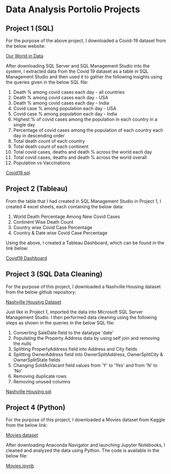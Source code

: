 # Data Analysis Portolio Projects

## Project 1 (SQL)

For the purpose of the above project, I downloaded a Covid-19 dataset from the below website:

<a href = "https://ourworldindata.org/covid-deaths"> Our World in Data </a>

After downloading SQL Server and SQL Management Studio into the system, I extracted data from the Covid 19 dataset as a table in SQL Management Studio and then used it to gather the following insights using the queries given in the below SQL file:

1. Death % among covid cases each day - all countries
2. Death % among covid cases each day - USA
3. Death % among covid cases each day - India
4. Covid case % among population each day - USA
5. Covid case % among population each day - India
6. Highest % of covid cases among the population in each country in a single day
7. Percentage of covid cases among the population of each country each day in descending order
8. Total death count of each country
9. Total death count of each continent
10. Total covid cases, deaths and death % across the world each day
11. Total covid cases, deaths and death % across the world overall
12. Population vs Vaccinations

<a href = "Project 1/Covid19.sql"> Covid19.sql </a>

## Project 2 (Tableau)

From the table that I had created in SQL Management Studio in Project 1, I created 4 excel sheets, each containing the below data:

1. World Death Percentage Among New Covid Cases
2. Continent Wise Death Count
3. Country wise Covid Case Percentage
4. Country & Date wise Covid Case Percentage

Using the above, I created a Tableau Dashboard, which can be found in the link below:

<a href = "https://public.tableau.com/app/profile/rahul5702/viz/Covid19_16693640120540/Dashboard1"> Covid19 Dashboard </a>

## Project 3 (SQL Data Cleaning)

For the purpose of this project, I downloaded a Nashville Housing dataset from the below github repository:

<a href = "https://github.com/AlexTheAnalyst/PortfolioProjects"> Nashville Housing Dataset </a>

Just like in Project 1, imported the data into Microsoft SQL Server Management Studio. I then performed data cleaning using the following steps as shown in the queries in the below SQL file:

1. Converting SaleDate field to the datatype 'date'
2. Populating the Property Address data by using self join and removing the nulls
3. Splitting PropertyAddress field into Address and City fields
4. Splitting OwnerAddress field into OwnerSplitAddress, OwnerSplitCity & OwnerSplitState fields
5. Changing SoldAsVacant field values from 'Y' to 'Yes' and from 'N' to 'No'
6. Removing duplicate rows
7. Removing unused columns

<a href = "Project 3/Nashville Housing.sql"> Nashville Housing.sql </a>

## Project 4 (Python)

For the purpose of this project, I downloaded a Movies dataset from Kaggle from the below link:

<a href = "https://www.kaggle.com/datasets/danielgrijalvas/movies"> Movies dataset </a>

After downloading Anaconda Navigator and launching Jupyter Notebooks, I cleaned and analyzed the data using Python. The code is available in the below file:

<a href = "Project 4/Movies.ipynb"> Movies.ipynb </a>
